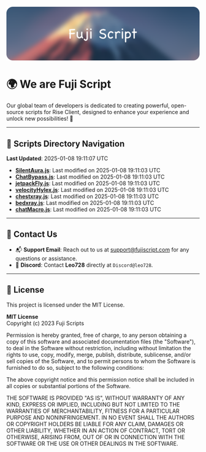 ![Banner](.github/b.webp)

# 🌍 **We are Fuji Script**

Our global team of developers is dedicated to creating powerful, open-source scripts for Rise Client, designed to enhance your experience and unlock new possibilities! 🌟

---
<!-- SCRIPTS_NAVIGATION_START -->
## 📂 **Scripts Directory Navigation**

**Last Updated**: 2025-01-08 19:11:07 UTC

- **[SilentAura.js](scripts/SilentAura.js)**: Last modified on 2025-01-08 19:11:03 UTC
- **[ChatBypass.js](scripts/ChatBypass.js)**: Last modified on 2025-01-08 19:11:03 UTC
- **[jetpackFly.js](scripts/jetpackFly.js)**: Last modified on 2025-01-08 19:11:03 UTC
- **[velocityHylex.js](scripts/velocityHylex.js)**: Last modified on 2025-01-08 19:11:03 UTC
- **[chestxray.js](scripts/chestxray.js)**: Last modified on 2025-01-08 19:11:03 UTC
- **[bedxray.js](scripts/bedxray.js)**: Last modified on 2025-01-08 19:11:03 UTC
- **[chatMacro.js](scripts/chatMacro.js)**: Last modified on 2025-01-08 19:11:03 UTC

<!-- SCRIPTS_NAVIGATION_END -->

---

## 💬 **Contact Us**  
- 📬 **Support Email**: Reach out to us at [support@fujiscript.com](mailto:support@fujiscript.com) for any questions or assistance.  
- 💬 **Discord**: Contact **Leo728** directly at `Discord@leo728`.

---

## 📜 **License**

This project is licensed under the MIT License.  

**MIT License**  
Copyright (c) 2023 Fuji Scripts  

Permission is hereby granted, free of charge, to any person obtaining a copy of this software and associated documentation files (the "Software"), to deal in the Software without restriction, including without limitation the rights to use, copy, modify, merge, publish, distribute, sublicense, and/or sell copies of the Software, and to permit persons to whom the Software is furnished to do so, subject to the following conditions:  

The above copyright notice and this permission notice shall be included in all copies or substantial portions of the Software.  

THE SOFTWARE IS PROVIDED "AS IS", WITHOUT WARRANTY OF ANY KIND, EXPRESS OR IMPLIED, INCLUDING BUT NOT LIMITED TO THE WARRANTIES OF MERCHANTABILITY, FITNESS FOR A PARTICULAR PURPOSE AND NONINFRINGEMENT. IN NO EVENT SHALL THE AUTHORS OR COPYRIGHT HOLDERS BE LIABLE FOR ANY CLAIM, DAMAGES OR OTHER LIABILITY, WHETHER IN AN ACTION OF CONTRACT, TORT OR OTHERWISE, ARISING FROM, OUT OF OR IN CONNECTION WITH THE SOFTWARE OR THE USE OR OTHER DEALINGS IN THE SOFTWARE.  
